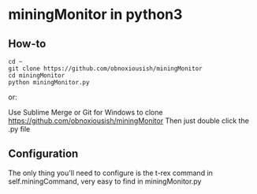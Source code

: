 # miningMonitor in python3

## How-to
	cd ~
	git clone https://github.com/obnoxiousish/miningMonitor
	cd miningMonitor
	python miningMonitor.py

or:

Use Sublime Merge or Git for Windows to clone https://github.com/obnoxiousish/miningMonitor
Then just double click the .py file

## Configuration
The only thing you'll need to configure is the t-rex command in self.miningCommand, very easy to find in miningMonitor.py